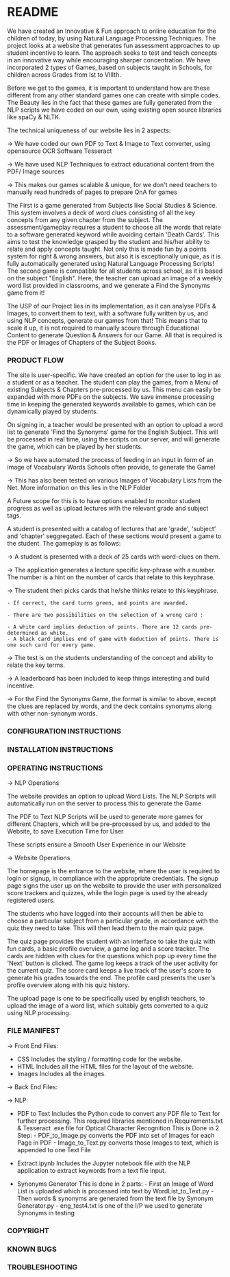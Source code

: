 # README

We have created an Innovative & Fun approach to online education for the children of today, by using Natural Language Processing Techniques. The project looks at a website that generates fun assessment approaches to up student incentive to learn. The approach seeks to test and teach concepts in an innovative way while encouraging sharper concentration.
We have incorporated 2 types of Games, based on subjects taught in Schools, for children across Grades from Ist to VIIIth.

Before we get to the games, it is important to understand how are these different from any other standard games one can create with simple codes.
The Beauty lies in the fact that these games are fully generated from the NLP scripts we have coded on our own, using existing open source libraries like spaCy & NLTK.

The technical uniqueness of our website lies in 2 aspects:

-> We have coded our own PDF to Text & Image to Text converter, using opensource OCR Software Tesseract

-> We have used NLP Techniques to extract educational content from the PDF/ Image sources

-> This makes our games scalable & unique, for we don't need teachers to manually read hundreds of pages to prepare QnA for games 

The First is a game generated from Subjects like Social Studies & Science. This system involves a deck of word clues consisting of all the key concepts from any given chapter from the subject. 
The assessment/gameplay requires a student to choose all the words that relate to a software generated keyword while avoiding certain 'Death Cards'. This aims to test the knowledge grasped by the student and his/her ability to relate and apply concepts taught.
Not only this is made fun by a points system for right & wrong answers, but also it is exceptionally unique, as it is fully automatically generated using Natural Language Processing Scripts!
The second game is compatible for all students across school, as it is based on the subject "English". Here, the teacher can upload an  image of a weekly word list provided in classrooms, and we generate a Find the Synonyms game from it!

The USP of our Project lies in its implementation, as it can analyse PDFs & Images, to convert them to text, with a software fully written by us, and using NLP concepts, generate our games from that!
This means that to scale it up, it is not required to manually scoure through Educational Content to generate Question & Answers for our Game. All that is required is the PDF or Images of Chapters of the Subject Books.
### PRODUCT FLOW
The site is user-specific. We have created an option for the user to log in as a student or as a teacher. The student can play the games, from a Menu of existing Subjects & Chapters pre-processed by us. This menu can easily be expanded with more PDFs on the subjects. We save immense processing time in keeping the generated keywords available to games, which can be dynamically played by students.

On signing in, a teacher would be presented with an option to upload a word list to generate 'Find the Synonyms' game for the English Subject. This will be processed in real time, using the scripts on our server, and will generate the game, which can be played by her students. 

-> So we have automated the process of feeding in an input in form of an image of Vocabulary Words Schools often provide, to generate the Game!

-> This has also been tested on various Images of Vocabulary Lists from the Net. More information on this lies in the NLP Folder

A Future scope for this is to have options enabled to monitor student progress as well as upload lectures with the relevant grade and subject tags. 

A student is presented with a catalog of lectures that are 'grade', 'subject' and 'chapter' seggregated. Each of these sections would present a game to the student. The gameplay is as follows:

-> A student is presented with a deck of 25 cards with word-clues on them.

-> The application generates a lecture specific key-phrase with a number. The number is a hint on the number of cards that relate to this keyphrase.

-> The student then picks cards that he/she thinks relate to this keyphrase.

    - If correct, the card turns green, and points are awarded.

    - There are two possibilities on the selection of a wrong card :

    - A white card implies deduction of points. There are 12 cards pre-determined as white.
    - A black card implies end of game with deduction of points. There is one such card for every game.

-> The test is on the students understanding of the concept and ability to relate the key terms.

-> A leaderboard has been included to keep things interesting and build incentive.

-> For the Find the Synonyms Game, the format is similar to above, except the clues are replaced by words, and the deck contains synonyms along with other non-synonym words.

### CONFIGURATION INSTRUCTIONS

### INSTALLATION INSTRUCTIONS

### OPERATING INSTRUCTIONS

-> NLP Operations

The website provides an option to upload Word Lists. The NLP Scripts will automatically run on the server to process this to generate the Game

The PDF to Text NLP Scripts will be used to generate more games for different Chapters, which will be pre-processed by us, and added to the Website, to save Execution Time for User

These scripts ensure a Smooth User Experience in our Website

-> Website Operations

The homepage is the entrance to the website, where the user is required to login or signup, in compliance with the appropriate credentials. 
The signup page signs the user up on the website to provide the user with personalized score trackers and quizzes, while the login page is used by the already registered users.

The students who have logged into their accounts will then be able to choose a particular subject from a particular grade, in accordance with the quiz they need to take. This will then lead them to the main quiz page. 

The quiz page provides the student with an interface to take the quiz with fun cards, a basic profile overview, a game log and a score tracker. The cards are hidden with clues for the questions which pop up every time the 'Next' button is clicked. The game log keeps a track of the user activity for the current quiz. The score card keeps a live track of the user's score to generate his grades towards the end.  The profile card presents the user's profile overview along with his quiz history.

The upload page is one to be specifically used by english teachers, to upload the image of a word list, which suitably gets converted to a quiz using NLP processing.


### FILE MANIFEST

-> Front End Files:
   - CSS
      Includes the styling / formatting code for the website.
   - HTML
      Includes all the HTML files for the layout of the website.
   - Images
      Includes all the images.
      
-> Back End Files:

-> NLP:
   - PDF to Text
      Includes the Python code to convert any PDF file to Text for further processing.
      This required libraries mentioned in Requirements.txt & Tesseract .exe file for Optical Character Recognition
      This is Done in 2 Step:
	- PDF_to_Image.py converts the PDF into set of Images for each Page in PDF
	- Image_to_Text.py converts those Images to text, which is appended to one Text File

   - Extract.ipynb
      Includes the Jupyter notebook file with the NLP application to extract keywords from a text file input.

   - Synonyms Generator
      This is done in 2 parts:
	- First an Image of Word List is uploaded which is processed into text by WordList_to_Text.py
	- Then words & synonyms are generated from the text file by Synonym Generator.py
	- eng_test4.txt is one of the I/P we used to generate Synonyms in testing

### COPYRIGHT

### KNOWN BUGS

### TROUBLESHOOTING
